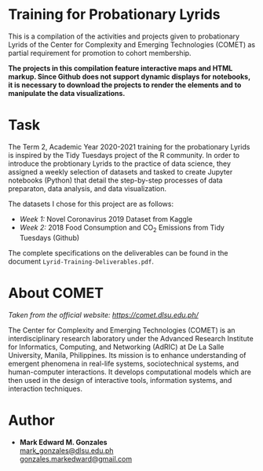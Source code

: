 # Training for Probationary Lyrids

This is a compilation of the activities and projects given to probationary Lyrids of the Center for Complexity and Emerging Technologies (COMET) as partial requirement for promotion to cohort membership. 

**The projects in this compilation feature interactive maps and HTML markup. Since Github does not support dynamic displays for notebooks, it is necessary to download the projects to render the elements and to manipulate the data visualizations.**

# Task

The Term 2, Academic Year 2020-2021 training for the probationary Lyrids is inspired by the Tidy Tuesdays project of the R community. In order to introduce the probtionary Lyrids to the practice of data science, they assigned a weekly selection of datasets and tasked to create Jupyter notebooks (Python) that detail the step-by-step processes of data preparaton, data analysis, and data visualization. 

The datasets I chose for this project are as follows:
- *Week 1:* Novel Coronavirus 2019 Dataset from Kaggle
- *Week 2:* 2018 Food Consumption and CO<sub>2</sub> Emissions from Tidy Tuesdays (Github)

The complete specifications on the deliverables can be found in the document <code>Lyrid-Training-Deliverables.pdf</code>.

# About COMET

*Taken from the official website: https://comet.dlsu.edu.ph/*

The Center for Complexity and Emerging Technologies (COMET) is an interdisciplinary research laboratory under the Advanced Research Institute for Informatics, Computing, and Networking (AdRIC) at De La Salle University, Manila, Philippines. Its mission is to enhance understanding of emergent phenomena in real-life systems, sociotechnical systems, and human-computer interactions. It develops computational models which are then used in the design of interactive tools, information systems, and interaction techniques.

# Author
- **Mark Edward M. Gonzales** <br/>
  mark_gonzales@dlsu.edu.ph <br/>
  gonzales.markedward@gmail.com

